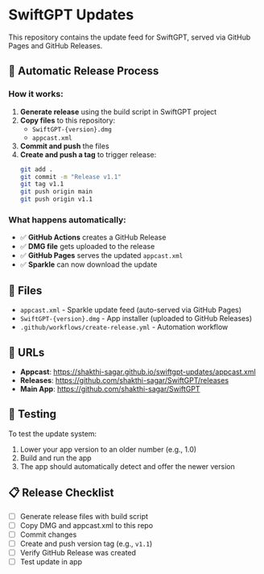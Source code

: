 # SwiftGPT Updates

This repository contains the update feed for SwiftGPT, served via GitHub Pages and GitHub Releases.

## 🚀 Automatic Release Process

### How it works:
1. **Generate release** using the build script in SwiftGPT project
2. **Copy files** to this repository:
   - `SwiftGPT-{version}.dmg` 
   - `appcast.xml`
3. **Commit and push** the files
4. **Create and push a tag** to trigger release:
   ```bash
   git add .
   git commit -m "Release v1.1"
   git tag v1.1
   git push origin main
   git push origin v1.1
   ```

### What happens automatically:
- ✅ **GitHub Actions** creates a GitHub Release
- ✅ **DMG file** gets uploaded to the release
- ✅ **GitHub Pages** serves the updated `appcast.xml`
- ✅ **Sparkle** can now download the update

## 📁 Files

- `appcast.xml` - Sparkle update feed (auto-served via GitHub Pages)
- `SwiftGPT-{version}.dmg` - App installer (uploaded to GitHub Releases)
- `.github/workflows/create-release.yml` - Automation workflow

## 🔗 URLs

- **Appcast**: https://shakthi-sagar.github.io/swiftgpt-updates/appcast.xml
- **Releases**: https://github.com/shakthi-sagar/SwiftGPT/releases
- **Main App**: https://github.com/shakthi-sagar/SwiftGPT

## 🧪 Testing

To test the update system:
1. Lower your app version to an older number (e.g., 1.0)
2. Build and run the app
3. The app should automatically detect and offer the newer version

## 📋 Release Checklist

- [ ] Generate release files with build script
- [ ] Copy DMG and appcast.xml to this repo
- [ ] Commit changes
- [ ] Create and push version tag (e.g., `v1.1`)
- [ ] Verify GitHub Release was created
- [ ] Test update in app
